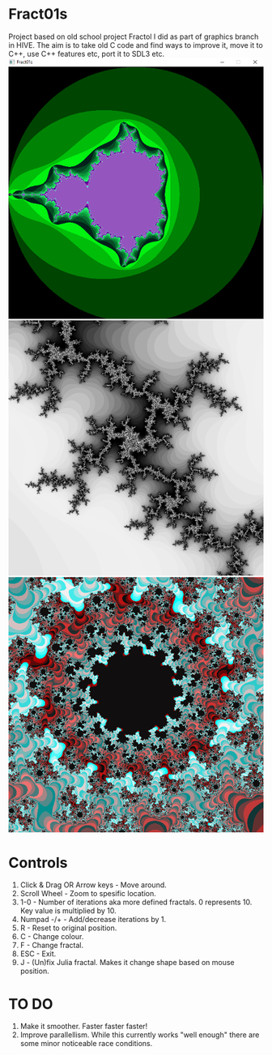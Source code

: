 # Fract01s
Project based on old school project Fractol I did as part of graphics branch in HIVE.
The aim is to take old C code and find ways to improve it, move it to C++, use C++ features etc, port it to SDL3 etc.
![image](./docs/fract01s_example.png)
![image1](./docs/fract01s_example1.png)
![image2](./docs/fract01s_example2.png)

# Controls
1. Click & Drag OR Arrow keys - Move around.
2. Scroll Wheel - Zoom to spesific location.
3. 1-0 - Number of iterations aka more defined fractals. 0 represents 10. Key value is multiplied by 10.
4. Numpad -/+ - Add/decrease iterations by 1.
5. R - Reset to original position.
6. C - Change colour.
7. F - Change fractal.
8. ESC - Exit.
9. J - (Un)fix Julia fractal. Makes it change shape based on mouse position.

# TO DO
1. Make it smoother. Faster faster faster!
2. Improve parallellism. While this currently works "well enough" there are some minor noticeable race conditions.
